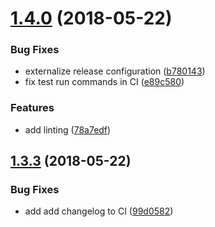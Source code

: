 <a name="1.4.0"></a>
# [1.4.0](https://github.com/thegitm8/ci-test/compare/v1.3.3...v1.4.0) (2018-05-22)


### Bug Fixes

* externalize release configuration ([b780143](https://github.com/thegitm8/ci-test/commit/b780143))
* fix test run commands in CI ([e89c580](https://github.com/thegitm8/ci-test/commit/e89c580))


### Features

* add linting ([78a7edf](https://github.com/thegitm8/ci-test/commit/78a7edf))

<a name="1.3.3"></a>
## [1.3.3](https://github.com/thegitm8/ci-test/compare/v1.3.2...v1.3.3) (2018-05-22)


### Bug Fixes

* add add changelog to CI ([99d0582](https://github.com/thegitm8/ci-test/commit/99d0582))
